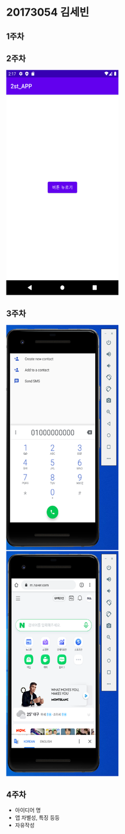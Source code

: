 # 20173054 김세빈

## 1주차

## 2주차

<img width="300" height="600" src="./png/2주차 출석과제.png"></img>

## 3주차

<img width="300" height="600" src="./png/캠스톤3주차1.png"></img>
<img width="300" height="600" src="./png/캠스톤3주차2.png"></img>


## 4주차

  - 아이디어 명 
  - 앱 차별성, 특징 등등 
  - 자유작성
